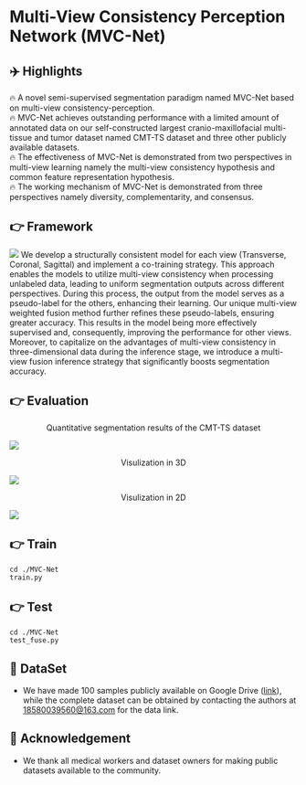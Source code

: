 # Multi-View Consistency Perception Network (MVC-Net)

## ✈️ Highlights
🔥 A novel semi-supervised segmentation paradigm named MVC-Net based on multi-view consistency-perception.  
🔥 MVC-Net achieves outstanding performance with a limited amount of annotated data on our self-constructed largest cranio-maxillofacial multi-tissue and tumor dataset named CMT-TS dataset and three other publicly available datasets.  
🔥 The effectiveness of MVC-Net is demonstrated from two perspectives in multi-view learning namely the multi-view consistency hypothesis and common feature representation hypothesis.  
🔥 The working mechanism of MVC-Net is demonstrated from three perspectives namely diversity, complementarity, and consensus. 

## 👉 Framework
<img src="https://github.com/QinRui-k/MVC-Net/blob/main/ARCH.png">
We develop a structurally consistent model for each view (Transverse, Coronal, Sagittal) and implement a co-training strategy. This approach enables the models to utilize multi-view consistency when processing unlabeled data, leading to uniform segmentation outputs across different perspectives. During this process, the output from the model serves as a pseudo-label for the others, enhancing their learning. Our unique multi-view weighted fusion method further refines these pseudo-labels, ensuring greater accuracy. This results in the model being more effectively supervised and, consequently, improving the performance for other views. Moreover, to capitalize on the advantages of multi-view consistency in three-dimensional data during the inference stage, we introduce a multi-view fusion inference strategy that significantly boosts segmentation accuracy.


## 👉 Evaluation
<p align="center">  
Quantitative segmentation results of the CMT-TS dataset  
</p>   
<img src="https://github.com/QinRui-k/MVC-Net/assets/139854014/905c804b-03b8-4160-979a-4d48dcfab186">

<p align="center">  
Visulization in 3D
</p>   
<img src="[https://github.com/QinRui-k/MVC-Net/files/15224369/JAW-3D.pdf](https://github.com/user-attachments/assets/e6247f8a-963a-4b80-8e16-699a7602578f)">

<p align="center">  
Visulization in 2D
</p>   
<img src="[https://github.com/QinRui-k/MVC-Net/files/15224368/JAW-2D.pdf](https://github.com/user-attachments/assets/7dc403ca-50d2-4432-8ce4-796c728d0b3f)">

## 👉 Train
```
cd ./MVC-Net
train.py
```

## 👉 Test
```
cd ./MVC-Net
test_fuse.py
```

## 🤝 DataSet
* We have made 100 samples publicly available on Google Drive ([link](https://drive.google.com/file/d/19YRFT-gx-L7drJiubfHelX-e1o7bkgDQ/view?usp=share_link)), while the complete dataset can be obtained by contacting the authors at 18580039560@163.com for the data link.

## 🤝 Acknowledgement
* We thank all medical workers and dataset owners for making public datasets available to the community.
